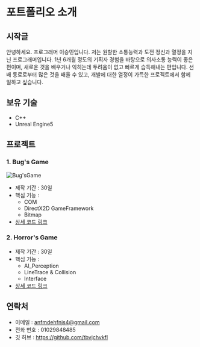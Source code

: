 # 포트폴리오 소개

## 시작글
안녕하세요. 프로그래머 이승민입니다. 
저는 원할한 소통능력과 도전 정신과 열정을 지닌 프로그래머입니다.
1년 6개월 정도의 기획자 경험을 바탕으로 의사소통 능력이 좋은 편이며,
새로운 것을 배우거나 익히는데 두려움이 없고 빠르게 습득해내는 편입니다.
선배 동료로부터 많은 것을 배울 수 있고, 개발에 대한 열정이 가득한 프로젝트에서 함께 일하고 싶습니다.

## 보유 기술
- C++
- Unreal Engine5

## 프로젝트
### 1. Bug's Game
  ![Bug'sGame](https://github.com/tbvjchvkfl/ReamMe/assets/137769043/00c3965a-70b6-48e3-b72f-b1bbd805cd16)
  - 제작 기간 : 30일
  - 핵심 기능 :
    - COM
    - DirectX2D GameFramework
    - Bitmap
  - [상세 코드 링크](https://github.com/tbvjchvkfl/Personal_Project/tree/master/Bug_Game)
### 2. Horror's Game
  
  - 제작 기간 : 30일
  - 핵심 기능 :
    - AI_Perception
    - LineTrace & Collision
    - Interface
  - [상세 코드 링크](https://github.com/tbvjchvkfl/Personal_Project/tree/master/UE5_HorrorGame)

## 연락처
- 이메일 : anfmdehfnjs4@gmail.com
- 전화 번호 : 01029848485
- 깃 허브 : https://github.com/tbvjchvkfl
